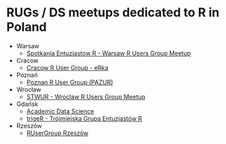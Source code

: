 # RUGs / DS meetups dedicated to R in Poland

- Warsaw
  - [Spotkania Entuzjastow R - Warsaw R Users Group Meetup](https://www.meetup.com/Spotkania-Entuzjastow-R-Warsaw-R-Users-Group-Meetup/)
- Cracow
  - [Cracow R User Group - eRka](https://www.meetup.com/Cracow-R-User-Group/)
- Poznań
  - [Poznan R User Group (PAZUR)](https://www.meetup.com/Poznan-R-User-Group-PAZUR/)
- Wrocław
  - [STWUR - Wroclaw R Users Group Meetup](https://www.meetup.com/Wroclaw-R-Users-Group/)
- Gdańsk
  - [Academic Data Science](https://www.meetup.com/Academic-Data-Science/)
  - [trigeR - Trójmiejska Grupa Entuzjastów R](https://www.meetup.com/Trojmiejska-Grupa-Entuzjastow-R/events/236257032/)
- Rzeszów
  - [RUserGroup Rzeszów](http://www.wais.kamil.rzeszow.pl/rusergroup-rzeszow/)
  
